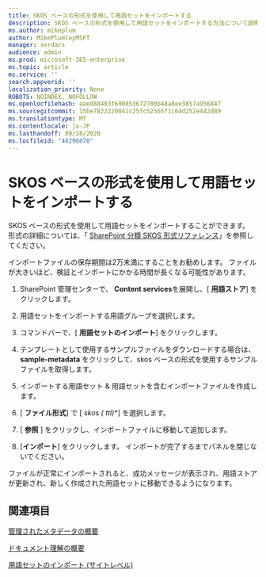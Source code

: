 ```yaml
---
title: SKOS ベースの形式を使用して用語セットをインポートする
description: SKOS ベースの形式を使用して用語セットをインポートする方法について説明します。
ms.author: mikeplum
author: MikePlumleyMSFT
manager: serdars
audience: admin
ms.prod: microsoft-365-enterprise
ms.topic: article
ms.service: ''
search.appverid: ''
localization_priority: None
ROBOTS: NOINDEX, NOFOLLOW
ms.openlocfilehash: aaed88463f690853672780b48a8ee3857a956847
ms.sourcegitcommit: 15be7822220041c25fc52565f1c64d252e442d89
ms.translationtype: MT
ms.contentlocale: ja-JP
ms.lasthandoff: 09/28/2020
ms.locfileid: "48296078"
---
```

# <a name="import-a-term-set-using-a-skos-based-format"></a>SKOS ベースの形式を使用して用語セットをインポートする

SKOS ベースの形式を使用して用語セットをインポートすることができます。 形式の詳細については、「 [SharePoint 分類 SKOS 形式リファレンス](skos-format-reference.md)」を参照してください。

インポートファイルの保存期間は2万未満にすることをお勧めします。 ファイルが大きいほど、検証とインポートにかかる時間が長くなる可能性があります。

1. SharePoint 管理センターで、 **Content services**を展開し、[ **用語ストア**] をクリックします。

2. 用語セットをインポートする用語グループを選択します。

3. コマンドバーで、[ **用語セットのインポート**] をクリックします。
 
4.  テンプレートとして使用するサンプルファイルをダウンロードする場合は、 **sample-metadata** をクリックして、skos ベースの形式を使用するサンプルファイルを取得します。
 
5.  インポートする用語セット & 用語セットを含むインポートファイルを作成します。

6.  [ **ファイル形式**] で [ **skos (* ttl)**] を選択します。

7.  [ **参照** ] をクリックし、インポートファイルに移動して追加します。

8.  [**インポート**] をクリックします。 インポートが完了するまでパネルを閉じないでください。

ファイルが正常にインポートされると、成功メッセージが表示され、用語ストアが更新され、新しく作成された用語セットに移動できるようになります。

## <a name="see-also"></a>関連項目

[管理されたメタデータの概要](https://docs.microsoft.com/sharepoint/managed-metadata)

[ドキュメント理解の概要](document-understanding-overview.md)

[用語セットのインポート (サイトレベル)](https://support.microsoft.com/office/168fbc86-7fce-4288-9a1f-b83fc3921c18)